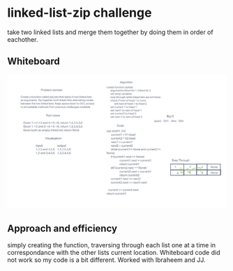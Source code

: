 # linked-list-zip challenge

take two linked lists and merge them together by doing them in order of eachother.

## Whiteboard

![zip list ](zip_list.png)

## Approach and efficiency

simply creating the function, traversing through each list one at a time in correspondance with the other lists current location. Whiteboard code did not work so my code is a bit different. Worked with Ibraheem and JJ.
